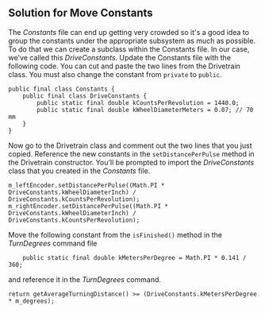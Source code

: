 ## Solution for Move Constants 
The *Constants* file can end up getting very crowded so it's a good idea to group the constants under the appropriate subsystem as much as possible.  To do that we can create a subclass within the Constants file.  In our case, we've called this *DriveConstants*.   Update the Constants file with the following code.  You can cut and paste the two lines from the Drivetrain class.  You must also change the constant from `private` to `public`. 

    public final class Constants {
        public final class DriveConstants {
            public static final double kCountsPerRevolution = 1440.0;
            public static final double kWheelDiameterMeters = 0.07; // 70 mm
        }
    }    

Now go to the Drivetrain class and comment out the two lines that you just copied.  Reference the new constants in the `setDistancePerPulse` method in the Drivetrain constructor. You'll be prompted to import the *DriveConstants* class that you created in the *Constants* file.

    m_leftEncoder.setDistancePerPulse((Math.PI * DriveConstants.kWheelDiameterInch) / DriveConstants.kCountsPerRevolution);
    m_rightEncoder.setDistancePerPulse((Math.PI * DriveConstants.kWheelDiameterInch) / DriveConstants.kCountsPerRevolution);
    
Move the following constant from the `isFinished()` method in the *TurnDegrees* command file

        public static final double kMetersPerDegree = Math.PI * 0.141 / 360;

and reference it in the *TurnDegrees* command.  

    return getAverageTurningDistance() >= (DriveConstants.kMetersPerDegree * m_degrees);

<!-- <span style="float:right">
<a href="romiStructure.md">Back</a></span></h3> -->